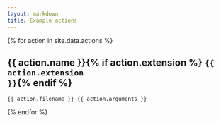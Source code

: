 ```yaml
---
layout: markdown
title: Example actions
---
```


{% for action in site.data.actions %}
## {{ action.name }}{% if action.extension %} <code class="highlighter-rouge float-right">{{ action.extension }}</code>{% endif %}
```
{{ action.filename }} {{ action.arguments }}
```
{% endfor %}